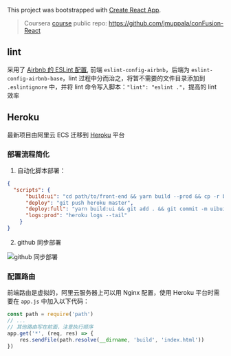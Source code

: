 This project was bootstrapped with [Create React App](https://github.com/facebook/create-react-app).

> Coursera [course](https://www.coursera.org/learn/front-end-react/home/welcome) 
>public repo: https://github.com/jmuppala/conFusion-React

## lint

采用了 [Airbnb 的 ESLint 配置](https://github.com/airbnb/javascript/tree/master/packages/eslint-config-airbnb),
前端 `eslint-config-airbnb`，后端为 `eslint-config-airbnb-base`，lint 过程中分而治之，将暂不需要的文件目录添加到 `.eslintignore` 
中，并将 lint 命令写入脚本：`"lint": "eslint ."`，提高的 lint 效率

## Heroku

最新项目由阿里云 ECS 迁移到 [Heroku](https://www.heroku.com/) 平台

### 部署流程简化

1. 自动化脚本部署：

```json
{
  "scripts": {
      "build:ui": "cd path/to/front-end && yarn build --prod && cp -r build path/to/back-end",
      "deploy": "git push heroku master",
      "deploy:full": "yarn build:ui && git add . && git commit -m uibuild && yarn deploy",
      "logs:prod": "heroku logs --tail"
    }
}
```

2. github 同步部署

![github 同步部署](https://i.imgur.com/dZoqnI3.jpg)

### 配置路由
前端路由是虚拟的，阿里云服务器上可以用 Nginx 配置，使用 Heroku 平台时需要在 `app.js` 中加入以下代码：

```js
const path = require('path')
// ...
// 其他路由写在前面，注意执行顺序
app.get('*', (req, res) => {
    res.sendFile(path.resolve(__dirname, 'build', 'index.html'))
})
```
